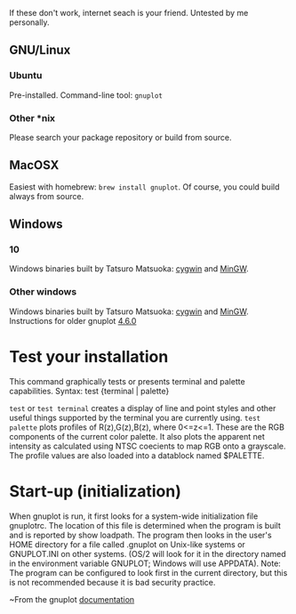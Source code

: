 If these don't work, internet seach is your friend. Untested by me personally.

## GNU/Linux
### Ubuntu
Pre-installed. 
Command-line tool: `gnuplot`
### Other *nix
Please search your package repository or build from source.

## MacOSX
Easiest with homebrew: `brew install gnuplot`.
Of course, you could build always from source.

## Windows
### 10
Windows binaries built by Tatsuro Matsuoka: [cygwin](http://www.tatsuromatsuoka.com/gnuplot/Eng/cygbin/) and [MinGW](http://www.tatsuromatsuoka.com/gnuplot/Eng/winbin/).

### Other windows
Windows binaries built by Tatsuro Matsuoka: [cygwin](http://www.tatsuromatsuoka.com/gnuplot/Eng/cygbin/) and [MinGW](http://www.tatsuromatsuoka.com/gnuplot/Eng/winbin/).
Instructions for older gnuplot [4.6.0](http://www.physics.buffalo.edu/phy410-505/tools/install/index.html)


# Test your installation
This command graphically tests or presents terminal and palette capabilities.
Syntax:
test {terminal | palette}

`test` or `test terminal` creates a display of line and point styles and other useful things supported by the terminal you are currently using.
`test  palette` plots  profiles  of  R(z),G(z),B(z),  where  0<=z<=1.   These  are  the  RGB  components  of  the current color palette.  It also plots the apparent net intensity as calculated using NTSC coecients to map RGB onto a grayscale.  The profile values are also loaded into a datablock named $PALETTE.

# Start-up (initialization)
When gnuplot is run, it first looks for a system-wide initialization file gnuplotrc.  The location of this file is determined when the program is built and is reported by show loadpath.  The program then looks in the user's HOME directory for a file called .gnuplot on Unix-like systems or GNUPLOT.INI on other systems.  (OS/2 will look for it in the directory named in the environment variable GNUPLOT; Windows will use APPDATA). 
Note:  The program can be configured to look first in the current directory, but this is not recommended because it is bad security practice.

~From the gnuplot [documentation](http://gnuplot.info/docs_5.0/gnuplot.pdf)
